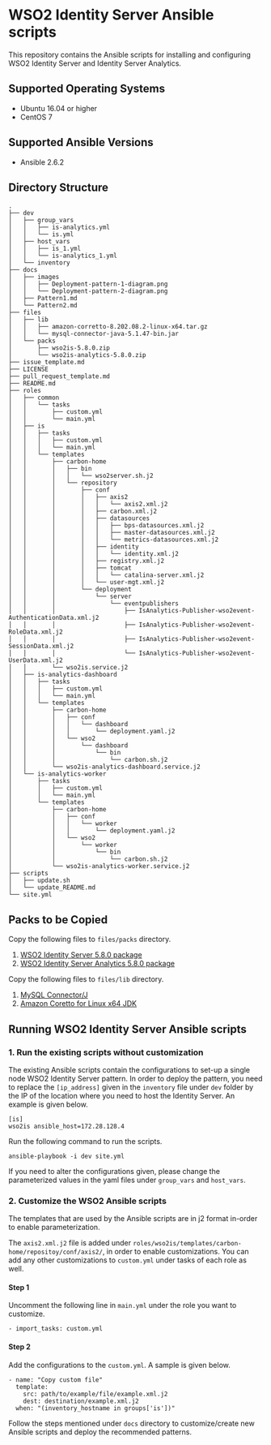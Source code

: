 # WSO2 Identity Server Ansible scripts

This repository contains the Ansible scripts for installing and configuring WSO2 Identity Server and Identity Server Analytics.

## Supported Operating Systems

- Ubuntu 16.04 or higher
- CentOS 7

## Supported Ansible Versions

- Ansible 2.6.2

## Directory Structure
```
.
├── dev
│   ├── group_vars
│   │   ├── is-analytics.yml
│   │   └── is.yml
│   ├── host_vars
│   │   ├── is_1.yml
│   │   └── is-analytics_1.yml
│   └── inventory
├── docs
│   ├── images
│   │   ├── Deployment-pattern-1-diagram.png
│   │   └── Deployment-pattern-2-diagram.png
│   ├── Pattern1.md
│   └── Pattern2.md
├── files
│   ├── lib
│   │   ├── amazon-corretto-8.202.08.2-linux-x64.tar.gz
│   │   └── mysql-connector-java-5.1.47-bin.jar
│   └── packs
│       ├── wso2is-5.8.0.zip
│       └── wso2is-analytics-5.8.0.zip
├── issue_template.md
├── LICENSE
├── pull_request_template.md
├── README.md
├── roles
│   ├── common
│   │   └── tasks
│   │       ├── custom.yml
│   │       └── main.yml
│   ├── is
│   │   ├── tasks
│   │   │   ├── custom.yml
│   │   │   └── main.yml
│   │   └── templates
│   │       ├── carbon-home
│   │       │   ├── bin
│   │       │   │   └── wso2server.sh.j2
│   │       │   └── repository
│   │       │       ├── conf
│   │       │       │   ├── axis2
│   │       │       │   │   └── axis2.xml.j2
│   │       │       │   ├── carbon.xml.j2
│   │       │       │   ├── datasources
│   │       │       │   │   ├── bps-datasources.xml.j2
│   │       │       │   │   ├── master-datasources.xml.j2
│   │       │       │   │   └── metrics-datasources.xml.j2
│   │       │       │   ├── identity
│   │       │       │   │   └── identity.xml.j2
│   │       │       │   ├── registry.xml.j2
│   │       │       │   ├── tomcat
│   │       │       │   │   └── catalina-server.xml.j2
│   │       │       │   └── user-mgt.xml.j2
│   │       │       └── deployment
│   │       │           └── server
│   │       │               └── eventpublishers
│   │       │                   ├── IsAnalytics-Publisher-wso2event-AuthenticationData.xml.j2
│   │       │                   ├── IsAnalytics-Publisher-wso2event-RoleData.xml.j2
│   │       │                   ├── IsAnalytics-Publisher-wso2event-SessionData.xml.j2
│   │       │                   └── IsAnalytics-Publisher-wso2event-UserData.xml.j2
│   │       └── wso2is.service.j2
│   ├── is-analytics-dashboard
│   │   ├── tasks
│   │   │   ├── custom.yml
│   │   │   └── main.yml
│   │   └── templates
│   │       ├── carbon-home
│   │       │   ├── conf
│   │       │   │   └── dashboard
│   │       │   │       └── deployment.yaml.j2
│   │       │   └── wso2
│   │       │       └── dashboard
│   │       │           └── bin
│   │       │               └── carbon.sh.j2
│   │       └── wso2is-analytics-dashboard.service.j2
│   └── is-analytics-worker
│       ├── tasks
│       │   ├── custom.yml
│       │   └── main.yml
│       └── templates
│           ├── carbon-home
│           │   ├── conf
│           │   │   └── worker
│           │   │       └── deployment.yaml.j2
│           │   └── wso2
│           │       └── worker
│           │           └── bin
│           │               └── carbon.sh.j2
│           └── wso2is-analytics-worker.service.j2
├── scripts
│   ├── update.sh
│   └── update_README.md
└── site.yml
```

## Packs to be Copied

Copy the following files to `files/packs` directory.

1. [WSO2 Identity Server 5.8.0 package](https://wso2.com/identity-and-access-management/install)
2. [WSO2 Identity Server Analytics 5.8.0 package](https://wso2.com/identity-and-access-management/install/analytics/)

Copy the following files to `files/lib` directory.

1. [MySQL Connector/J](https://dev.mysql.com/downloads/connector/j/5.1.html)
2. [Amazon Coretto for Linux x64 JDK](https://docs.aws.amazon.com/corretto/latest/corretto-8-ug/downloads-list.html)

## Running WSO2 Identity Server Ansible scripts

### 1. Run the existing scripts without customization
The existing Ansible scripts contain the configurations to set-up a single node WSO2 Identity Server pattern. In order to deploy the pattern, you need to replace the `[ip_address]` given in the `inventory` file under `dev` folder by the IP of the location where you need to host the Identity Server. An example is given below.
```
[is]
wso2is ansible_host=172.28.128.4
```

Run the following command to run the scripts.

`ansible-playbook -i dev site.yml`

If you need to alter the configurations given, please change the parameterized values in the yaml files under `group_vars` and `host_vars`.

### 2. Customize the WSO2 Ansible scripts

The templates that are used by the Ansible scripts are in j2 format in-order to enable parameterization.

The `axis2.xml.j2` file is added under `roles/wso2is/templates/carbon-home/repositoy/conf/axis2/`, in order to enable customizations. You can add any other customizations to `custom.yml` under tasks of each role as well.

#### Step 1
Uncomment the following line in `main.yml` under the role you want to customize.
```
- import_tasks: custom.yml
```

#### Step 2
Add the configurations to the `custom.yml`. A sample is given below.

```
- name: "Copy custom file"
  template:
    src: path/to/example/file/example.xml.j2
    dest: destination/example.xml.j2
  when: "(inventory_hostname in groups['is'])"
```

Follow the steps mentioned under `docs` directory to customize/create new Ansible scripts and deploy the recommended patterns.

